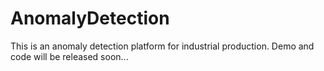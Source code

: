 # AnomalyDetection
This is an anomaly detection platform for industrial production. Demo and code will be released soon...
